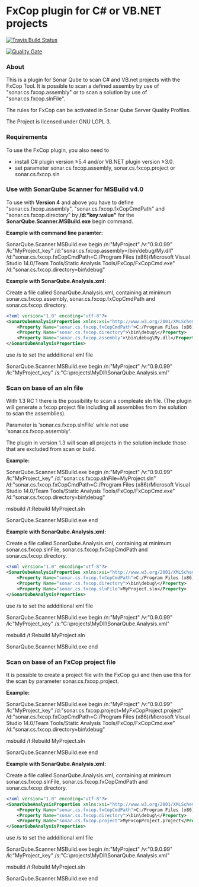 # FxCop plugin for C# or VB.NET projects

[![Travis Build Status](https://travis-ci.org/DanielHWe/sonar-fxcop.svg?branch=master)](https://travis-ci.org/DanielHWe/sonar-fxcop)

[![Quality Gate](https://sonarcloud.io/api/badges/gate?key=org.sonarsource.dotnet:sonar-fxcop-plugin)](https://sonarcloud.io/dashboard?id=org.sonarsource.dotnet%3Asonar-fxcop-plugin)

### About

This is a plugin for Sonar Qube to scan C# and VB.net projects with the FxCop Tool. It is possible to scan a defined assemby by use of  "sonar.cs.fxcop.assembly" or to scan a solution by use of "sonar.cs.fxcop.slnFile".

The rules for FxCop can be activated in Sonar Qube Server Quality Profiles.

The Project is licensed under GNU LGPL 3.

### Requirements

To use the FxCop plugin, you also need to 
* install C# plugin version &ge;5.4 and/or VB.NET plugin version &ge;3.0.
* set parameter sonar.cs.fxcop.assembly, sonar.cs.fxcop.project or sonar.cs.fxcop.sln

### Use with SonarQube Scanner for MSBuild v4.0

To use with **Version 4** and above you have to define "sonar.cs.fxcop.assembly", "sonar.cs.fxcop.fxCopCmdPath" and "sonar.cs.fxcop.directory" by **/d:"key:value"** for the **SonarQube.Scanner.MSBuild.exe** begin command.

**__Example with command line paramter:__**

SonarQube.Scanner.MSBuild.exe begin /n:"MyProject" /v:"0.9.0.99" /k:"MyProject_key" /d:"sonar.cs.fxcop.assembly=/bin/debug/My.dll" /d:"sonar.cs.fxcop.fxCopCmdPath=C:/Program Files (x86)/Microsoft Visual Studio 14.0/Team Tools/Static Analysis Tools/FxCop/FxCopCmd.exe" /d:"sonar.cs.fxcop.directory=bin\debug\"

**__Example with SonarQube.Analysis.xml:__**

Create a file called SonarQube.Analysis.xml, containing at minimum sonar.cs.fxcop.assembly, sonar.cs.fxcop.fxCopCmdPath and sonar.cs.fxcop.directory.

```xml
<?xml version="1.0" encoding="utf-8"?>
<SonarQubeAnalysisProperties xmlns:xsi="http://www.w3.org/2001/XMLSchema-instance" xmlns:xsd="http://www.w3.org/2001/XMLSchema" xmlns="http://www.sonarsource.com/msbuild/integration/2015/1">
    <Property Name="sonar.cs.fxcop.fxCopCmdPath">C:/Program Files (x86)/Microsoft Visual Studio 14.0/Team Tools/Static Analysis Tools/FxCop/FxCopCmd.exe</Property>
    <Property Name="sonar.cs.fxcop.directory">\bin\debug\</Property>
    <Property Name="sonar.cs.fxcop.assembly">\bin\debug\My.dll</Property>
</SonarQubeAnalysisProperties>
```

use /s to set the addditional xml file 

SonarQube.Scanner.MSBuild.exe begin /n:"MyProject" /v:"0.9.0.99" /k:"MyProject_key" /s:"C:\projects\MyDll\SonarQube.Analysis.xml"

### Scan on base of an sln file

With 1.3 RC 1 there is the possibility to scan a compleate sln file. (The plugin will generate a fxcop project file including all assemblies from the solution to scan the assemblies).

Parameter is 'sonar.cs.fxcop.slnFile' while not use 'sonar.cs.fxcop.assembly'.

The plugin in version 1.3 will scan all projects in the solution include those that are excluded from scan or build.

**__Example:__**

SonarQube.Scanner.MSBuild.exe begin /n:"MyProject" /v:"0.9.0.99" /k:"MyProject_key" /d:"sonar.cs.fxcop.slnFile=MyProject.sln" /d:"sonar.cs.fxcop.fxCopCmdPath=C:/Program Files (x86)/Microsoft Visual Studio 14.0/Team Tools/Static Analysis Tools/FxCop/FxCopCmd.exe" /d:"sonar.cs.fxcop.directory=bin\debug\"

msbuild /t:Rebuild MyProject.sln

SonarQube.Scanner.MSBuild.exe end

**__Example with SonarQube.Analysis.xml:__**

Create a file called SonarQube.Analysis.xml, containing at minimum sonar.cs.fxcop.slnFile, sonar.cs.fxcop.fxCopCmdPath and sonar.cs.fxcop.directory.

```xml
<?xml version="1.0" encoding="utf-8"?>
<SonarQubeAnalysisProperties xmlns:xsi="http://www.w3.org/2001/XMLSchema-instance" xmlns:xsd="http://www.w3.org/2001/XMLSchema" xmlns="http://www.sonarsource.com/msbuild/integration/2015/1">
    <Property Name="sonar.cs.fxcop.fxCopCmdPath">C:/Program Files (x86)/Microsoft Visual Studio 14.0/Team Tools/Static Analysis Tools/FxCop/FxCopCmd.exe</Property>
    <Property Name="sonar.cs.fxcop.directory">\bin\debug\</Property>
    <Property Name="sonar.cs.fxcop.slnFile">MyProject.sln</Property>
</SonarQubeAnalysisProperties>
```

use /s to set the addditional xml file 

SonarQube.Scanner.MSBuild.exe begin /n:"MyProject" /v:"0.9.0.99" /k:"MyProject_key" /s:"C:\projects\MyDll\SonarQube.Analysis.xml"

msbuild /t:Rebuild MyProject.sln

SonarQube.Scanner.MSBuild.exe end

### Scan on base of an FxCop project file

It is possible to create a project file with the FxCop gui and then use this for the scan by parameter sonar.cs.fxcop.project.

**__Example:__**

SonarQube.Scanner.MSBuild.exe begin /n:"MyProject" /v:"0.9.0.99" /k:"MyProject_key" /d:"sonar.cs.fxcop.project=MyFxCopProject.project" /d:"sonar.cs.fxcop.fxCopCmdPath=C:/Program Files (x86)/Microsoft Visual Studio 14.0/Team Tools/Static Analysis Tools/FxCop/FxCopCmd.exe" /d:"sonar.cs.fxcop.directory=bin\debug\"

msbuild /t:Rebuild MyProject.sln

SonarQube.Scanner.MSBuild.exe end

**__Example with SonarQube.Analysis.xml:__**

Create a file called SonarQube.Analysis.xml, containing at minimum sonar.cs.fxcop.slnFile, sonar.cs.fxcop.fxCopCmdPath and sonar.cs.fxcop.directory.

```xml
<?xml version="1.0" encoding="utf-8"?>
<SonarQubeAnalysisProperties xmlns:xsi="http://www.w3.org/2001/XMLSchema-instance" xmlns:xsd="http://www.w3.org/2001/XMLSchema" xmlns="http://www.sonarsource.com/msbuild/integration/2015/1">
    <Property Name="sonar.cs.fxcop.fxCopCmdPath">C:/Program Files (x86)/Microsoft Visual Studio 14.0/Team Tools/Static Analysis Tools/FxCop/FxCopCmd.exe</Property>
    <Property Name="sonar.cs.fxcop.directory">\bin\debug\</Property>
    <Property Name="sonar.cs.fxcop.project">MyFxCopProject.project</Property>
</SonarQubeAnalysisProperties>
```

use /s to set the addditional xml file 

SonarQube.Scanner.MSBuild.exe begin /n:"MyProject" /v:"0.9.0.99" /k:"MyProject_key" /s:"C:\projects\MyDll\SonarQube.Analysis.xml"

msbuild /t:Rebuild MyProject.sln

SonarQube.Scanner.MSBuild.exe end
